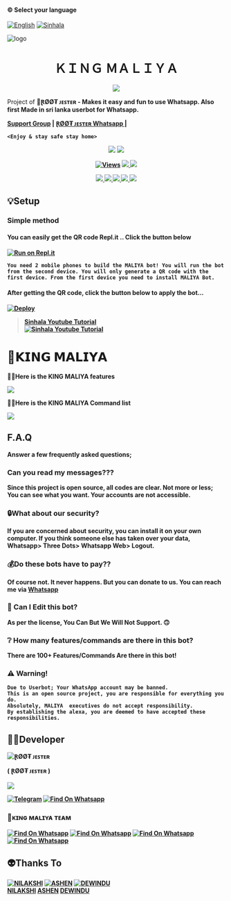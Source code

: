 #### © Select your language
  [![English](https://img.shields.io/badge/Select-Sinhala-red.svg)](https://github.com/rootJESTER/KING-MALIYA/blob/main/README.md)
  [![Sinhala](https://img.shields.io/badge/Select-English-green.svg)](https://github.com/rootJESTER/KING-MALIYA/blob/main/README-SI.md)

![logo](https://telegra.ph/file/68278311bb1171379b27e.jpg)
<h1 align="center"><b> ＫＩＮＧ ＭＡＬＩＹＡ  </b></h1>


</p>

<p align="center">
  <img src="https://readme-typing-svg.herokuapp.com/?lines=Welcome+To+KING+MALIYA&font=Fira%20Code&center=true&width=380&height=50">
</p>
</a>
Project of  🧚<b>ⱤØØ₮ ᴊᴇꜱᴛᴇʀ<b> - Makes it easy and fun to use Whatsapp. Also first Made in sri lanka userbot for Whatsapp.

<a href="https://chat.whatsapp.com/I44L7OPzNYMLvq24GuV7sz">Support Group</a> |
        <a href="https://Wa.me/+94716229590"><b>ⱤØØ₮ ᴊᴇꜱᴛᴇʀ Whatsapp<b> </a> |
  
`<Enjoy & stay safe stay home>`
</p>

</a>
<p align="center">
  <a href="https://github.com/rootJESTER/KING-MALIYA">
    <img src="https://img.shields.io/docker/pulls/rootJESTER/KING-MALIYA?style=flat-square"/></a>
  </a>
  <a href="https://github.com/rootJESTER/KING-MALIYA">
    <img src="https://img.shields.io/docker/image-size/fusuf/KING-MALIYA?style=flat-square">
    
  </a>

</p>

<p align="center">
  <a href="https://github.com/rootJESTER/KING-MALIYA">
    <img src="https://hits.seeyoufarm.com/api/count/incr/badge.svg?url=https%3A%2F%2Fgithub.com%2FrootJESTER2%2FKING-MALIYA&count_bg=%2379C83D&title_bg=%23555555&icon=gitpod.svg&icon_color=%23E7E7E7&title=Views&edge_flat=false" alt="Views"/></a>
  
  </a>
  <a href="https://github.com/rootJESTER/KING-MALIYA/fork">
    <img src="https://img.shields.io/github/forks/rootJESTER/KING-MALIYA?label=Fork&style=social">
    
  </a>
  <a href="https://github.com/rootJESTER/KING-MALIYA/stargazers">
    <img src="https://img.shields.io/github/stars/rootJESTER/KING-MALIYA?style=social">
  </a>
</p>

<p align="center">
  <a href="httsp://github.com/rootJESTER/KING-MALIYA">
    <img src="https://img.shields.io/github/repo-size/rootJESTER/KING-MALIYA?color=purple&label=Repo%20Boyutu&style=plastic">

  </a>
  <a href="https://github.com/rootJESTER/KING-MALIYA/blob/master/LICENSE">
    <img src="https://img.shields.io/github/license/rootJESTER/KING-MALIYA?color=purple&label=License&style=plastic">

  </a>
  <a href="https://github.com/rootJESTER/KING-MALIYA">
    <img src="https://img.shields.io/github/languages/top/rootJESTER/KING-MALIYA?color=purple&label=Javascript&style=plastic">

  </a>
  <a href="https://github.com/rootJESTER">
    <img src="https://img.shields.io/static/v1?label=Author&message=ⱤØØ₮ ᴊᴇꜱᴛᴇʀ%20&color=purple&style=plastic">

  </a>
  <a href="https://wa.me/94716229590">
    <img src="https://img.shields.io/badge/Contact%20Me%20On%20Whatsapp-ⱤØØ₮ ᴊᴇꜱᴛᴇʀ%20%20-purple&style=plastic">

  </a>
</p>

## 💡Setup 

### Simple method 

#### You can easily get the QR code Repl.it .. Click the button below
[![Run on Repl.it](https://repl.it/badge/github/quiec/whatsasena)](https://replit.com/@rootJESTER/KING-MALIYA-1?v=1)

`You need 2 mobile phones to build the MALIYA bot!
You will run the bot from the second device.
You will only generate a QR code with the first device.
From the first device you need to install MALIYA Bot.`

#### After getting the QR code, click the button below to apply the bot...
[![Deploy](https://www.herokucdn.com/deploy/button.svg)](https://heroku.com/deploy?template=https://github.com/xneon2/AMAZON-BETA)


> [Sinhala Youtube Tutorial](https://www.youtube.com/watch?v=mcEeIspWOpY&ab_channel=UC8yo_BwOJs9cLfYVHewPC6Q)
> <br>
> [![Sinhala Youtube Tutorial](https://img.youtube.com/vi/mcEeIspWOpY/0.jpg)](https://www.youtube.com/watch?v=mcEeIspWOpY)
# 🚀𝗞𝗜𝗡𝗚 𝗠𝗔𝗟𝗜𝗬𝗔
🦹‍♀️Here is the KING MALIYA features

<a href="https://gist.github.com/rootJESTER/ff9aa739e8c1399d05c79db1dab9ee4c">
    <img src="https://img.shields.io/badge/Click%20here-purple&style=plastic">
  
  </a>

🦹‍♀️Here is the KING MALIYA Command list

<a href="https://gist.github.com/rootJESTER/86f619bc49691abb73546819754e1b94">
    <img src="https://img.shields.io/badge/Click%20here-purple&style=plastic">

  </a>

## F.A.Q
Answer a few frequently asked questions;
### Can you read my messages???
Since this project is open source, all codes are clear. Not more or less; You can see what you want. **Your accounts are not accessible.**

### 🔒What about our security?
If you are concerned about security, you can install it on your own computer. If you think someone else has taken over your data, **Whatsapp> Three Dots> Whatsapp Web> Logout**.

### 💰Do these bots have to pay??
**Of course not.** It never happens. But you can donate to us. You can reach me via [Whatsapp](https://wa.me/94716229590) 

### 🔄 Can I Edit this bot?

**As per the license, You Can** But We Will Not Support. 🙃

### ❔ How many features/commands are there in this bot?

There are **100+** Features/Commands Are there in **this bot!**

### ⚠️ Warning! 
```
Due to Userbot; Your WhatsApp account may be banned.
This is an open source project, you are responsible for everything you do. 
Absolutely, MALIYA  executives do not accept responsibility.
By establishing the alexa, you are deemed to have accepted these responsibilities.
```

## 👨‍💻Developer

![ⱤØØ₮ ᴊᴇꜱᴛᴇʀ](https://github.com/rootJESTER.png?size=100)

( ⱤØØ₮ ᴊᴇꜱᴛᴇʀ )
<br>
<br>
<a href="https://Wa.me/+94716229590">
    <img src="https://img.shields.io/badge/FindOn%20whatsapp-purple&style=plastic">
  
  </a>
  
[![Telegram](https://img.shields.io/badge/FindOn-Telegram-green.svg)](https://t.me/rootJESTER)
[![Find On Whatsapp ](https://img.shields.io/badge/Findon-whatsapp-red.svg)](https://Wa.me/+94716229590)


### 🚀ᴋɪɴɢ ᴍᴀʟɪʏᴀ ᴛᴇᴀᴍ

[![Find On Whatsapp ](https://img.shields.io/badge/ⱤØØ₮-ᴊᴇꜱᴛᴇʀ-blue.svg)](https://Wa.me/+94716229590)
[![Find On Whatsapp ](https://img.shields.io/badge/NILAKSHI-DANANJANA-blue.svg)](https://Wa.me/+94762187388)
[![Find On Whatsapp ](https://img.shields.io/badge/ASHEN-ANUTHTHARA-blue.svg)](https://Wa.me/+94777435529)
[![Find On Whatsapp ](https://img.shields.io/badge/DEWINDU-BANDARA-blue.svg)](https://Wa.me/+94741701240)

## 👽Thanks To
[![NILAKSHI](https://github.com/yusufusta.png?size=50)](https://wa.me/+94762187388)
[![ASHEN](https://github.com/yusufusta.png?size=50)](https://wa.me/+94777435529)
[![DEWINDU](https://github.com/yusufusta.png?size=50)](https://wa.me/+94741701240)
<br>
[NILAKSHI](https://wa.me/+94762187388)
[ASHEN](https://wa.me/+94777435529)
[DEWINDU](https://wa.me/+94741701240)
